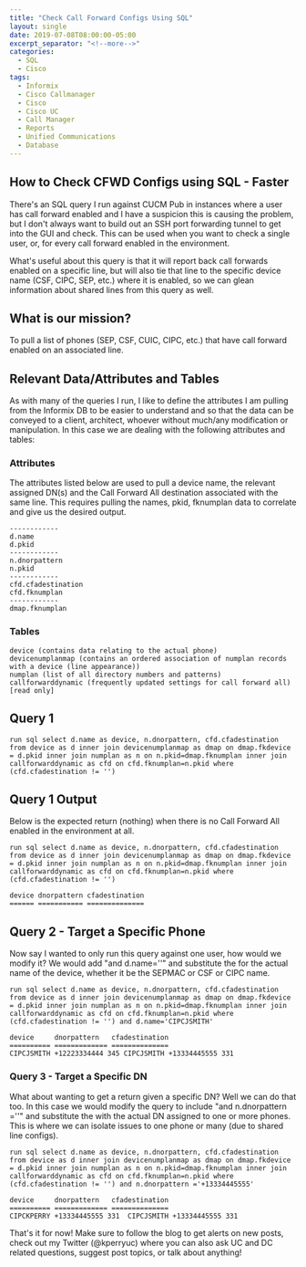 ```yaml
---
title: "Check Call Forward Configs Using SQL"
layout: single
date: 2019-07-08T08:00:00-05:00
excerpt_separator: "<!--more-->"
categories:
  - SQL
  - Cisco
tags:
  - Informix
  - Cisco Callmanager
  - Cisco
  - Cisco UC
  - Call Manager
  - Reports
  - Unified Communications
  - Database
---
```


## How to Check CFWD Configs using SQL - Faster

There's an SQL query I run against CUCM Pub in instances where a user has call forward enabled and I have a suspicion this is causing the problem, but I don't always want to build out an SSH port forwarding tunnel to get into the GUI and check. This can be used when you want to check a single user, or, for every call forward enabled in the environment.

<!--more-->

What's useful about this query is that it will report back call forwards enabled on a specific line, but will also tie that line to the specific device name (CSF, CIPC, SEP, etc.) where it is enabled, so we can glean information about shared lines from this query as well.

## What is our mission?

To pull a list of phones (SEP, CSF, CUIC, CIPC, etc.) that have call forward enabled on an associated line.

## Relevant Data/Attributes and Tables

As with many of the queries I run, I like to define the attributes I am pulling from the Informix DB to be easier to understand and so that the data can be conveyed to a client, architect, whoever without much/any modification or manipulation. In this case we are dealing with the following attributes and tables:

### Attributes

The attributes listed below are used to pull a device name, the relevant assigned DN(s) and the Call Forward All destination associated with the same line. This requires pulling the names, pkid, fknumplan data to correlate and give us the desired output.

```text
------------
d.name
d.pkid
------------
n.dnorpattern
n.pkid
------------
cfd.cfadestination
cfd.fknumplan
------------
dmap.fknumplan 
```
 

### Tables

```text
device (contains data relating to the actual phone)
devicenumplanmap (contains an ordered association of numplan records with a device (line appearance))
numplan (list of all directory numbers and patterns) 
callforwarddynamic (frequently updated settings for call forward all) [read only]
```

## Query 1

```text
run sql select d.name as device, n.dnorpattern, cfd.cfadestination from device as d inner join devicenumplanmap as dmap on dmap.fkdevice = d.pkid inner join numplan as n on n.pkid=dmap.fknumplan inner join callforwarddynamic as cfd on cfd.fknumplan=n.pkid where (cfd.cfadestination != '')
```

## Query 1 Output

Below is the expected return (nothing) when there is no Call Forward All enabled in the environment at all.

```text
run sql select d.name as device, n.dnorpattern, cfd.cfadestination from device as d inner join devicenumplanmap as dmap on dmap.fkdevice = d.pkid inner join numplan as n on n.pkid=dmap.fknumplan inner join callforwarddynamic as cfd on cfd.fknumplan=n.pkid where (cfd.cfadestination != '')

device dnorpattern cfadestination
====== =========== ==============
```

## Query 2 - Target a Specific Phone

Now say I wanted to only run this query against one user, how would we modify it? We would add "and d.name='<devicename>'" and substitute the <devicename> for the actual name of the device, whether it be the SEPMAC or CSF or CIPC name.

```text
run sql select d.name as device, n.dnorpattern, cfd.cfadestination from device as d inner join devicenumplanmap as dmap on dmap.fkdevice = d.pkid inner join numplan as n on n.pkid=dmap.fknumplan inner join callforwarddynamic as cfd on cfd.fknumplan=n.pkid where (cfd.cfadestination != '') and d.name='CIPCJSMITH'

device     dnorpattern   cfadestination
========== ============= ============== 
CIPCJSMITH +12223334444 345 CIPCJSMITH +13334445555 331
```

### Query 3 - Target a Specific DN

What about wanting to get a return given a specific DN? Well we can do that too. In this case we would modify the query to include "and n.dnorpattern ='<dn>'" and substitute the <dn> with the actual DN assigned to one or more phones. This is where we can isolate issues to one phone or many (due to shared line configs).

```text
run sql select d.name as device, n.dnorpattern, cfd.cfadestination from device as d inner join devicenumplanmap as dmap on dmap.fkdevice = d.pkid inner join numplan as n on n.pkid=dmap.fknumplan inner join callforwarddynamic as cfd on cfd.fknumplan=n.pkid where (cfd.cfadestination != '') and n.dnorpattern ='+13334445555'

device     dnorpattern   cfadestination
========== ============= ==============
CIPCKPERRY +13334445555 331  CIPCJSMITH +13334445555 331
```

That's it for now! Make sure to follow the blog to get alerts on new posts, check out my Twitter (@kperryuc) where you can also ask UC and DC related questions, suggest post topics, or talk about anything!
